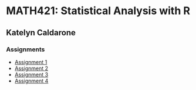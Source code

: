 # MATH421: Statistical Analysis with R

## Katelyn Caldarone

### Assignments

- [Assignment 1](Assignment1.html)
- [Assignment 2](Assignment2.html)
- [Assignment 3](Assignment3.html)
- [Assignment 4](Assignment4.html)



